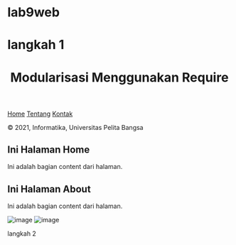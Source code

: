 # lab9web
# langkah 1

<!DOCTYPE html>
<html lang="en">
<head>
<meta charset="UTF-8">
<title>Contoh Modularisasi</title>
<link href="style.css" rel="stylesheet" type="text/stylesheet"
media="screen" />
</head>
<body>
<div class="container">
<header>
<h1>Modularisasi Menggunakan Require</h1>
</header>
<nav>
<a href="home.php">Home</a>
<a href="about.php">Tentang</a>
<a href="kontak.php">Kontak</a>
</nav>


  <footer>
    <p>&copy; 2021, Informatika, Universitas Pelita Bangsa</p>
</footer>
</div>
</body>
</html>

<?php require('header.php'); ?>
<div class="content">
<h2>Ini Halaman Home</h2>
<p>Ini adalah bagian content dari halaman.</p>
</div>
<?php require('footer.php'); ?>


<?php require('header.php'); ?>
<div class="content">
<h2>Ini Halaman About</h2>
<p>Ini adalah bagian content dari halaman.</p>
</div>
<?php require('footer.php'); ?>

![image](https://github.com/user-attachments/assets/a7a4821c-17b2-4a88-968b-d25b95b74487)
![image](https://github.com/user-attachments/assets/3a576d24-2b5a-4457-b922-364e24b42f59)


langkah 2
